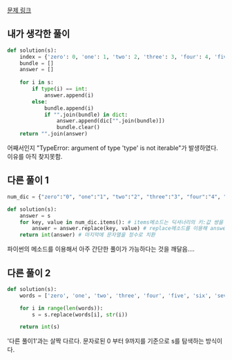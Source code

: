 [문제 링크](https://school.programmers.co.kr/learn/courses/30/lessons/81301)

## 내가 생각한 풀이

```python
def solution(s):
    index = {'zero': 0, 'one': 1, 'two': 2, 'three': 3, 'four': 4, 'five': 5, 'six': 6, 'seven': 7, 'eight': 8, 'nine': 9}
    bundle = []
    answer = []
    
    for i in s:
        if type(i) == int:
            answer.append(i)
        else:
            bundle.append(i)
            if "".join(bundle) in dict:
                answer.append(dic["".join(bundle)])
                bundle.clear()
    return "".join(answer)
```

어째서인지 "TypeError: argument of type 'type' is not iterable"가 발생하였다. 이유를 아직 찾지못함.

## 다른 풀이 1

```python
num_dic = {"zero":"0", "one":"1", "two":"2", "three":"3", "four":"4", "five":"5", "six":"6", "seven":"7", "eight":"8", "nine":"9"}

def solution(s):
    answer = s
    for key, value in num_dic.items(): # items메소드는 딕셔너리의 키:값 쌍을 가져올 수 있게 해준다.
        answer = answer.replace(key, value) # replace메소드를 이용해 answer의 문자열 중 키를 값으로 대체하였다.
    return int(answer) # 마지막에 문자열을 정수로 치환
```

파이썬의 메소드를 이용해서 아주 간단한 풀이가 가능하다는 것을 깨달음....

## 다른 풀이 2

```python
def solution(s):
    words = ['zero', 'one', 'two', 'three', 'four', 'five', 'six', 'seven', 'eight', 'nine']

    for i in range(len(words)):
        s = s.replace(words[i], str(i))

    return int(s)
```

'다른 풀이1'과는 살짝 다르다. 문자로된 0 부터 9까지를 기준으로 s를 탐색하는 방식이다.
